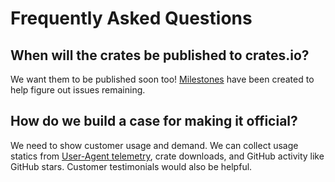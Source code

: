 # Frequently Asked Questions

## When will the crates be published to crates.io?

We want them to be published soon too! [Milestones](https://github.com/Azure/azure-sdk-for-rust/milestones) have been created to help figure out issues remaining.

## How do we build a case for making it official?

We need to show customer usage and demand. We can collect usage statics from [User-Agent telemetry](https://azure.github.io/azure-sdk/general_azurecore.html#telemetry-policy), crate downloads, and GitHub activity like GitHub stars. Customer testimonials would also be helpful.
